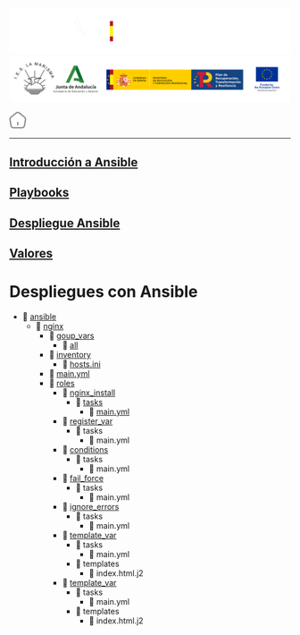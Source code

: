 ![](https://github.com/jcorvid509/.resGen/blob/main/_bannerD.png#gh-dark-mode-only)
![](https://github.com/jcorvid509/.resGen/blob/main/_bannerL.png#gh-light-mode-only)

<a href="/README.md"><img src="https://github.com/jcorvid509/.resGen/blob/main/_home.svg" width="30"></a>

---

## [Introducción a Ansible](/Ansible/1.ansible.md)

## [Playbooks](Ansible/2.playbook.md)

## [Despliegue Ansible](Ansible/3.despliegue.md)

## [Valores](Ansible/4.tests.md)

# Despliegues con Ansible

- 📁 [ansible](3.despliegue.md#ansible)
  - 📁 [nginx](3.despliegue.md#nginx)
    - 📁 [goup_vars](4.tests.md#group_vars)
      - 📄 [all](4.tests.md#all)
    - 📁 [inventory](3.despliegue.md#inventory)
      - 📄 [hosts.ini](3.despliegue.md#hostsini)
    - 📄 [main.yml](3.despliegue.md#mainyml)
    - 📁 [roles](3.despliegue.md#roles)
      - 📁 [nginx_install](3.despliegue.md#nginx_install)
        - 📁 [tasks](3.despliegue.md#tasks)
          - 📄 [main.yml](3.despliegue.md#mainyml-1)
      - 📁 [register_var](4.tests.md#register_vartasksmainyml)
        - 📁 tasks
          - 📄 main.yml
      - 📁 [conditions](4.tests.md#conditionstasksmainyml)
        - 📁 tasks
          - 📄 main.yml
      - 📁 [fail_force](4.tests.md#fail_forcetasksmainyml)
        - 📁 tasks
          - 📄 main.yml
      - 📁 [ignore_errors](4.tests.md#ignore_errorstasksmainyml)
        - 📁 tasks
          - 📄 main.yml
      - 📁 [template_var](4.tests.md#template_vartasksmainyml)
        - 📁 tasks
          - 📄 main.yml
        - 📁 templates
          - 📄 index.html.j2
      - 📁 [template_var](4.tests.md#template_bucletasksmainyml)
        - 📁 tasks
          - 📄 main.yml
        - 📁 templates
          - 📄 index.html.j2
